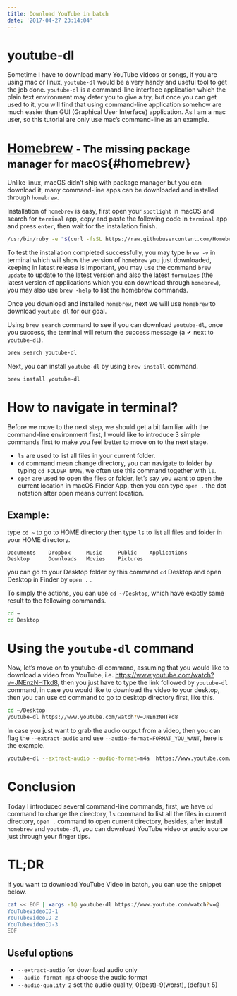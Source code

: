 ```yaml
---
title: Download YouTube in batch
date: '2017-04-27 23:14:04'
---
```


# youtube-dl
Sometime I have to download many YouTube videos or songs, if you are using mac or linux,
`youtube-dl` would be a very handy and useful tool to get the job done. `youtube-dl` 
is a command-line interface application which the plain text environment may deter you to
give a try, but once you can get used to it, you will find that using command-line 
application somehow are much easier than GUI  (Graphical User Interface) application.
As I am a mac user, so this tutorial are only use mac’s command-line as an example.

# [Homebrew](https://brew.sh/) <small>- The missing package manager for macOS</small>{#homebrew}
Unlike linux, macOS didn’t ship with package manager but you can download it, many 
command-line apps can be downloaded and installed through `homebrew`.

Installation of `homebrew` is easy, first open your `spotlight` in macOS and search for
`terminal` app, copy and paste the following code in `terminal` app and press `enter`, then wait for the installation finish.

``` sh
/usr/bin/ruby -e "$(curl -fsSL https://raw.githubusercontent.com/Homebrew/install/master/install)"
```

To test the installation completed successfully, you may type `brew -v` in terminal which will
show the version of `homebrew` you just downloaded, keeping in latest release is important, 
you may use the command `brew update` to update to the latest version and also the
latest `formulaes` (the latest version of applications which you can download through 
`homebrew`), you may also use `brew -help` to list the homebrew commands.

Once you download and installed `homebrew`, next we will use `homebrew` to download `youtube-dl`
for our goal.

Using `brew search` command to see if you can download `youtube-dl`, once you success, 
the terminal will return the success message (a ✔ next to `youtube-dl`).

``` sh
brew search youtube-dl
```

Next, you can install `youtube-dl` by using `brew install` command.

``` sh
brew install youtube-dl
```

# How to navigate in terminal?

Before we move to the next step, we should get a bit familiar with the command-line 
environment first, I would like to introduce 3 simple commands first to make you feel 
better to move on to the next stage.

- `ls` are used to list all files in your current folder.
- `cd` command mean change directory, you can navigate to folder by typing `cd FOLDER_NAME`,
we often use this command together with `ls`.
- `open` are used to open the files or folder, let’s say you want to open the current location in 
macOS Finder App, then you can type `open .` the dot notation after open means current location.

## Example:
type `cd ~` to go to HOME directory then type `ls` to list all files and folder in your
HOME directory.

```
Documents    Dropbox     Music     Public    Applications
Desktop      Downloads   Movies    Pictures
```

you can go to your Desktop folder by this command `cd` Desktop and open Desktop in Finder 
by `open .` .

To simply the actions, you can use `cd ~/Desktop`, which have exactly same result to 
the following commands.

``` sh
cd ~
cd Desktop  
```

# Using the `youtube-dl` command
Now, let’s move on to youtube-dl command, assuming that you would like to download a video
from YouTube, i.e. https://www.youtube.com/watch?v=JNEnzNHTkd8, then you just have to type the 
link followed by `youtube-dl` command, in case you would like to download the video to your 
desktop, then you can use cd command to go to desktop directory first, like this.

``` sh
cd ~/Desktop
youtube-dl https://www.youtube.com/watch?v=JNEnzNHTkd8
```

In case you just want to grab the audio output from a video, then you can flag the 
`--extract-audio` and use `--audio-format=FORMAT_YOU_WANT`, here is the example.

``` sh
youtube-dl --extract-audio --audio-format=m4a  https://www.youtube.com/watch\?v\=JNEnzNHTkd8
```

# Conclusion
Today I introduced several command-line commands, first, we have `cd` command to change the 
directory, `ls` command to list all the files in current directory, `open .` command to open 
current directory, besides, after install `homebrew` and `youtube-dl`, you can download YouTube
video or audio source just through your finger tips.

# TL;DR
If you want to download YouTube Video in batch, you can use the snippet below.

``` sh
cat << EOF | xargs -I@ youtube-dl https://www.youtube.com/watch?v=@
YouTubeVideoID-1
YouTubeVideoID-2
YouTubeVideoID-3
EOF
```

## Useful options

- `--extract-audio` for download audio only
- `--audio-format mp3` choose the audio format
- `--audio-quality 2` set the audio quality, 0(best)-9(worst), (default 5)

